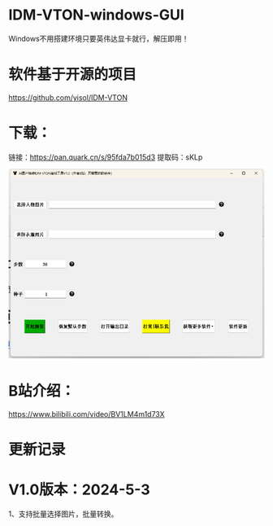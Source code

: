# IDM-VTON-windows-GUI
Windows不用搭建环境只要英伟达显卡就行，解压即用！

# 软件基于开源的项目
https://github.com/yisol/IDM-VTON 

 
# 下载：
链接：https://pan.quark.cn/s/95fda7b015d3 
提取码：sKLp

 ![image](https://github.com/zhaoyun0071/IDM-VTON-windows-GUI/blob/main/1.png)

 
# B站介绍：
https://www.bilibili.com/video/BV1LM4m1d73X

# 更新记录

# V1.0版本：2024-5-3
1、支持批量选择图片，批量转换。
